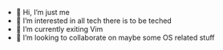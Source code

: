 - 👋 Hi, I’m just me
- 👀 I’m interested in all tech there is to be teched
- 🌱 I’m currently exiting Vim
- 💞️ I’m looking to collaborate on maybe some OS related stuff
